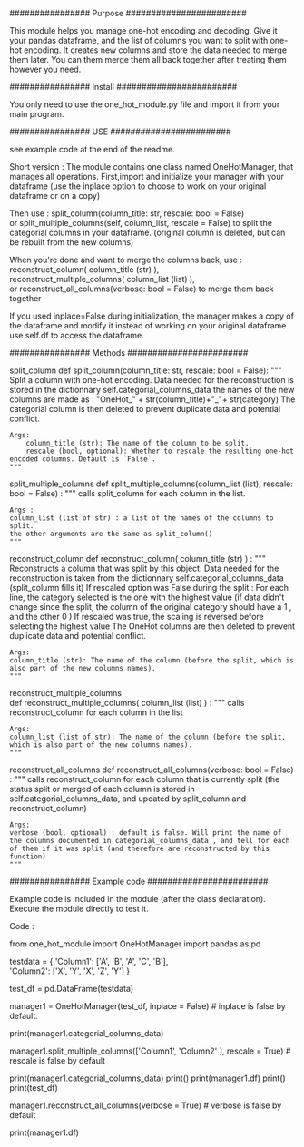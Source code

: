 ################   Purpose   ########################

This module helps you manage one-hot encoding and decoding.
Give it your pandas dataframe, and the list of columns you want to split with one-hot encoding. It creates new columns and store the data needed to merge them later.
You can them merge them all back together after treating them however you need.


################   Install    ########################

You only need to use the one_hot_module.py file and import it from your main program.



################   USE    ########################

see example code at the end of the readme.

Short version : 
The module contains one class named OneHotManager, that manages all operations.
First,import and initialize your manager with your dataframe (use the inplace option to choose to work on your original dataframe or on a copy)

Then use :
split_column(column_title: str, rescale: bool = False)   
or 
split_multiple_columns(self, column_list, rescale = False)
to split the categorial columns in your dataframe. (original column is deleted, but can be rebuilt from the new columns)

When you're done and want to merge the columns back, use :
reconstruct_column( column_title (str) ),   
reconstruct_multiple_columns( column_list (list) ),   
or 
reconstruct_all_columns(verbose: bool = False) 
to merge them back together



If you used inplace=False during initialization, the manager makes a copy of the dataframe and modify it instead of working on your original dataframe
use self.df to access the dataframe.






################   Methods    ########################

split_column
def split_column(column_title: str, rescale: bool = False):
    """
	Split a column with one-hot encoding. Data needed for the reconstruction is stored in the dictionnary self.categorial_columns_data
	the names of the new columns are made as : 
	"OneHot_" + str(column_title)+"_"+ str(category)
	The categorial column is then deleted to prevent duplicate data and potential conflict.
	

    Args:
        column_title (str): The name of the column to be split.
        rescale (bool, optional): Whether to rescale the resulting one-hot encoded columns. Default is `False`.
    """



split_multiple_columns
def split_multiple_columns(column_list (list), rescale: bool = False) :
	"""
	calls split_column for each column in the list.
	
	Args : 
	column_list (list of str) : a list of the names of the columns to split.
	the other arguments are the same as split_column()
	"""
	
	
reconstruct_column
def reconstruct_column( column_title (str) ) :
	"""
	Reconstructs a column that was split by this object. Data needed for the reconstruction is taken from the dictionnary self.categorial_columns_data (split_column fills it)
	If rescaled option was False during the split : 
	For each line, the category selected is the one with the highest value (if data didn't change since the split, the column of the original category should have a 1 , and the other 0 )
	If rescaled was true, the scaling is reversed before selecting the highest value
	The OneHot columns are then deleted to prevent duplicate data and potential conflict.	
	

	Args:
	column_title (str): The name of the column (before the split, which is also part of the new columns names).
	"""

 
reconstruct_multiple_columns    	
def reconstruct_multiple_columns( column_list (list) ) : 
	"""
	calls reconstruct_column for each column in the list
	
	Args:
	column_list (list of str): The name of the column (before the split, which is also part of the new columns names).
	"""

    
reconstruct_all_columns
def reconstruct_all_columns(verbose: bool = False) : 
   	"""
	calls reconstruct_column for each column  that is currently split 
	(the status split or merged of each column is stored in self.categorial_columns_data, and updated by split_column and reconstruct_column)
	
	Args:
	verbose (bool, optional) : default is false. Will print the name of the columns documented in categorial_columns_data , and tell for each of them if it was split (and therefore are reconstructed by this function)
	"""



################   Example code    ########################

Example code is included in the module (after the class declaration). Execute the module directly to test it.

Code : 

from one_hot_module import OneHotManager
import pandas as pd

testdata = {
    'Column1': ['A', 'B', 'A', 'C', 'B'],  
    'Column2': ['X', 'Y', 'X', 'Z', 'Y']
}

test_df = pd.DataFrame(testdata)

manager1 = OneHotManager(test_df, inplace = False) # inplace is false by default.

print(manager1.categorial_columns_data)

manager1.split_multiple_columns(['Column1', 'Column2' ], rescale = True) # rescale is false by default

print(manager1.categorial_columns_data)
print()
print(manager1.df)
print()
print(test_df)

manager1.reconstruct_all_columns(verbose = True) # verbose is false by default

print(manager1.df)



















